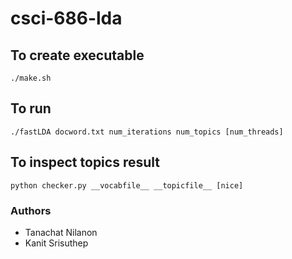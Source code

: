 # csci-686-lda

## To create executable
`./make.sh`

## To run
`./fastLDA docword.txt num_iterations num_topics [num_threads]`

## To inspect topics result
`python checker.py __vocabfile__ __topicfile__ [nice]`

### Authors
- Tanachat Nilanon
- Kanit Srisuthep
